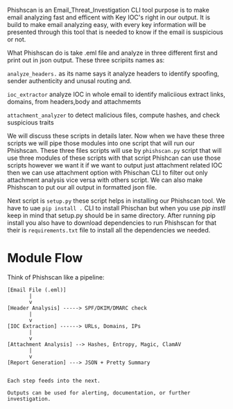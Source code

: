 Phishscan is an Email_Threat_Investigation CLI tool purpose is to make email analyzing fast and efficent with Key IOC's right in our output. It is build to make email analyzing easy, with every key information will be presented through this tool that is needed to know if the email is suspicious or not. 

What Phishscan do is take .eml file and analyze in three different first and print out in json output. These three scripiits names as:

`analyze_headers.` as its name says it analyze headers to identify spoofing, sender authenticity and unusal routing and.

`ioc_extractor` analyze IOC in whole email to identify maliciious extract links, domains, from headers,body and attachmemts  

`attachment_analyzer` to detect malicious files, compute hashes, and check suspicious traits  

We will discuss these scripts in details later. Now when we have these three scripts we will pipe those modules into one script that will run our Phishscan. These three files scripts will use by `phishscan.py` script that will use three modules of these scripts with that script Phishcan can use those scripts however we want it if we want to output just attachment related IOC then we can use attachment option with Phischan CLI to filter out only attachment analysis vice versa with others script. We can also make Phishscan to put our all output in formatted json file.

Next script is `setup.py` these script helps in installing our Phishscan tool. We have to uae `pip install .` CLI to install Phischan but when you use *pip instll* keep in mind that setup.py should be in same directory. After running pip install you also have to download dependencies to run Phishscan for that their is `requirements.txt` file to install all the dependencies we needed.


# Module Flow

Think of Phishscan like a pipeline:
```
[Email File (.eml)]
       |
       v
[Header Analysis] -----> SPF/DKIM/DMARC check
       |
       v
[IOC Extraction] ------> URLs, Domains, IPs
       |
       v
[Attachment Analysis] --> Hashes, Entropy, Magic, ClamAV
       |
       v
[Report Generation] ---> JSON + Pretty Summary


Each step feeds into the next.

Outputs can be used for alerting, documentation, or further investigation.

